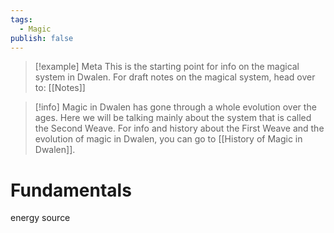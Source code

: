 ```yaml
---
tags:
  - Magic
publish: false
---
```

>[!example] 
>Meta This is the starting point for info on the magical system in Dwalen. For draft notes on the magical system, head over to: [[Notes]]

> [!info]
> Magic in Dwalen has gone through a whole evolution over the ages. Here we will be talking mainly about the system that is called the Second Weave. For info and history about the First Weave and the evolution of magic in Dwalen, you can go to [[History of Magic in Dwalen]].




# Fundamentals
energy source


